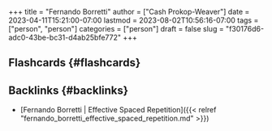 +++
title = "Fernando Borretti"
author = ["Cash Prokop-Weaver"]
date = 2023-04-11T15:21:00-07:00
lastmod = 2023-08-02T10:56:16-07:00
tags = ["person", "person"]
categories = ["person"]
draft = false
slug = "f30176d6-adc0-43be-bc31-d4ab25bfe772"
+++

## Flashcards {#flashcards}


## Backlinks {#backlinks}

-   [Fernando Borretti | Effective Spaced Repetition]({{< relref "fernando_borretti_effective_spaced_repetition.md" >}})
